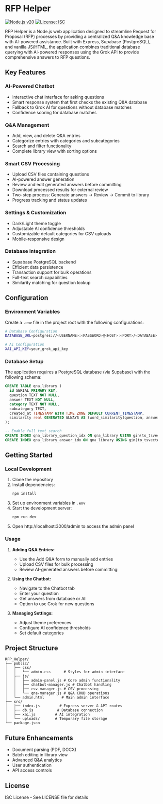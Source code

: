 # RFP Helper

[![Node.js v20](https://img.shields.io/badge/node-v20-brightgreen)](https://nodejs.org) [![License: ISC](https://img.shields.io/badge/License-ISC-blue.svg)](https://opensource.org/licenses/ISC)

RFP Helper is a Node.js web application designed to streamline Request for Proposal (RFP) processes by providing a centralized Q&A knowledge base with AI-powered assistance. Built with Express, Supabase (PostgreSQL), and vanilla JS/HTML, the application combines traditional database querying with AI-powered responses using the Grok API to provide comprehensive answers to RFP questions.

## Key Features

### AI-Powered Chatbot
- Interactive chat interface for asking questions
- Smart response system that first checks the existing Q&A database
- Fallback to Grok AI for questions without database matches
- Confidence scoring for database matches

### Q&A Management
- Add, view, and delete Q&A entries
- Categorize entries with categories and subcategories
- Search and filter functionality
- Complete library view with sorting options

### Smart CSV Processing
- Upload CSV files containing questions
- AI-powered answer generation
- Review and edit generated answers before committing
- Download processed results for external review
- Two-step process: Generate answers → Review → Commit to library
- Progress tracking and status updates

### Settings & Customization
- Dark/Light theme toggle
- Adjustable AI confidence thresholds
- Customizable default categories for CSV uploads
- Mobile-responsive design

### Database Integration
- Supabase PostgreSQL backend
- Efficient data persistence
- Transaction support for bulk operations
- Full-text search capabilities
- Similarity matching for question lookup

## Configuration

### Environment Variables
Create a `.env` file in the project root with the following configurations:

```bash
# Database Configuration
DATABASE_URL=postgres://<USERNAME>:<PASSWORD>@<HOST>:<PORT>/<DATABASE>

# AI Configuration
XAI_API_KEY=your_grok_api_key
```

### Database Setup
The application requires a PostgreSQL database (via Supabase) with the following schema:

```sql
CREATE TABLE qna_library (
  id SERIAL PRIMARY KEY,
  question TEXT NOT NULL,
  answer TEXT NOT NULL,
  category TEXT NOT NULL,
  subcategory TEXT,
  created_at TIMESTAMP WITH TIME ZONE DEFAULT CURRENT_TIMESTAMP,
  similarity real GENERATED ALWAYS AS (word_similarity(question, answer)) STORED
);

-- Enable full text search
CREATE INDEX qna_library_question_idx ON qna_library USING gin(to_tsvector('english', question));
CREATE INDEX qna_library_answer_idx ON qna_library USING gin(to_tsvector('english', answer));
```

## Getting Started

### Local Development
1. Clone the repository
2. Install dependencies:
   ```bash
   npm install
   ```
3. Set up environment variables in `.env`
4. Start the development server:
   ```bash
   npm run dev
   ```
5. Open http://localhost:3000/admin to access the admin panel

### Usage
1. **Adding Q&A Entries:**
   - Use the Add Q&A form to manually add entries
   - Upload CSV files for bulk processing
   - Review AI-generated answers before committing

2. **Using the Chatbot:**
   - Navigate to the Chatbot tab
   - Enter your question
   - Get answers from database or AI
   - Option to use Grok for new questions

3. **Managing Settings:**
   - Adjust theme preferences
   - Configure AI confidence thresholds
   - Set default categories

## Project Structure
```
RFP_Helper/
├── public/
│   ├── css/
│   │   └── admin.css      # Styles for admin interface
│   ├── js/
│   │   ├── admin-panel.js # Core admin functionality
│   │   ├── chatbot-manager.js # Chatbot handling
│   │   ├── csv-manager.js # CSV processing
│   │   └── qna-manager.js # Q&A CRUD operations
│   └── admin.html        # Main admin interface
├── src/
│   ├── index.js         # Express server & API routes
│   ├── db.js           # Database connection
│   ├── xai.js         # AI integration
│   └── uploads/       # Temporary file storage
└── package.json
```

## Future Enhancements
- Document parsing (PDF, DOCX)
- Batch editing in library view
- Advanced Q&A analytics
- User authentication
- API access controls

## License
ISC License - See LICENSE file for details
